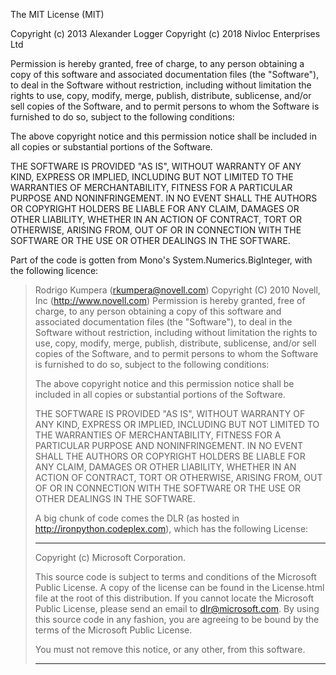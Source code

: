 The MIT License (MIT)

Copyright (c) 2013 Alexander Logger
Copyright (c) 2018 Nivloc Enterprises Ltd

Permission is hereby granted, free of charge, to any person obtaining a copy
of this software and associated documentation files (the "Software"), to deal
in the Software without restriction, including without limitation the rights
to use, copy, modify, merge, publish, distribute, sublicense, and/or sell
copies of the Software, and to permit persons to whom the Software is
furnished to do so, subject to the following conditions:

The above copyright notice and this permission notice shall be included in all
copies or substantial portions of the Software.

THE SOFTWARE IS PROVIDED "AS IS", WITHOUT WARRANTY OF ANY KIND, EXPRESS OR
IMPLIED, INCLUDING BUT NOT LIMITED TO THE WARRANTIES OF MERCHANTABILITY,
FITNESS FOR A PARTICULAR PURPOSE AND NONINFRINGEMENT. IN NO EVENT SHALL THE
AUTHORS OR COPYRIGHT HOLDERS BE LIABLE FOR ANY CLAIM, DAMAGES OR OTHER
LIABILITY, WHETHER IN AN ACTION OF CONTRACT, TORT OR OTHERWISE, ARISING FROM,
OUT OF OR IN CONNECTION WITH THE SOFTWARE OR THE USE OR OTHER DEALINGS IN THE
SOFTWARE.

Part of the code is gotten from Mono's System.Numerics.BigInteger, with the following licence:

> Rodrigo Kumpera (rkumpera@novell.com)
> Copyright (C) 2010 Novell, Inc (http://www.novell.com)
> Permission is hereby granted, free of charge, to any person obtaining
> a copy of this software and associated documentation files (the
> "Software"), to deal in the Software without restriction, including
> without limitation the rights to use, copy, modify, merge, publish,
> distribute, sublicense, and/or sell copies of the Software, and to
> permit persons to whom the Software is furnished to do so, subject to
> the following conditions:
> 
> The above copyright notice and this permission notice shall be
> included in all copies or substantial portions of the Software.
> 
> THE SOFTWARE IS PROVIDED "AS IS", WITHOUT WARRANTY OF ANY KIND,
> EXPRESS OR IMPLIED, INCLUDING BUT NOT LIMITED TO THE WARRANTIES OF
> MERCHANTABILITY, FITNESS FOR A PARTICULAR PURPOSE AND
> NONINFRINGEMENT. IN NO EVENT SHALL THE AUTHORS OR COPYRIGHT HOLDERS BE
> LIABLE FOR ANY CLAIM, DAMAGES OR OTHER LIABILITY, WHETHER IN AN ACTION
> OF CONTRACT, TORT OR OTHERWISE, ARISING FROM, OUT OF OR IN CONNECTION
> WITH THE SOFTWARE OR THE USE OR OTHER DEALINGS IN THE SOFTWARE.
> 
> A big chunk of code comes the DLR (as hosted in http://ironpython.codeplex.com), 
> which has the following License:
> 
> ****************************************************************************
> Copyright (c) Microsoft Corporation. 
> 
> This source code is subject to terms and conditions of the Microsoft Public License. A 
> copy of the license can be found in the License.html file at the root of this distribution. If 
> you cannot locate the  Microsoft Public License, please send an email to 
> dlr@microsoft.com. By using this source code in any fashion, you are agreeing to be bound 
> by the terms of the Microsoft Public License.
> 
> You must not remove this notice, or any other, from this software.
> ***************************************************************************